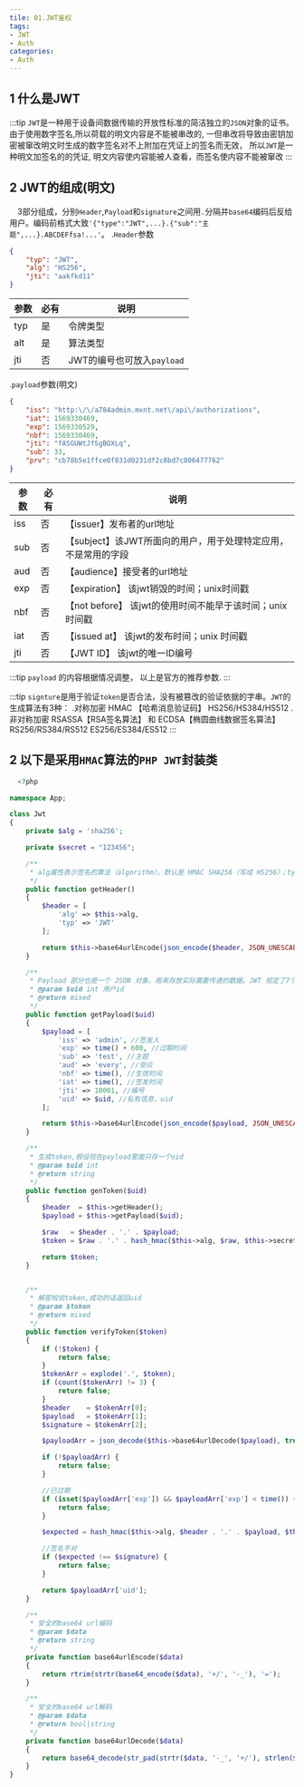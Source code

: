 ```yaml
---
tile: 01.JWT鉴权
tags:
- JWT
- Auth
categories:
- Auth
---
```


## 1 什么是JWT
:::tip
`JWT`是一种用于设备间数据传输的开放性标准的简洁独立的`JSON`对象的证书。
由于使用数字签名,所以荷载的明文内容是不能被串改的, 一但串改将导致由密钥加密被窜改明文时生成的数字签名对不上附加在凭证上的签名而无效，
所以`JWT`是一种明文加签名的的凭证, 明文内容使内容能被人查看，而签名使内容不能被窜改
:::

## 2 JWT的组成(明文)

&emsp;3部分组成，分别`Header`,`Payload`和`signature`之间用`.`分隔并`base64`编码后反给用户。编码前格式大致`'{"type":"JWT",...}.{"sub":"主题",...}.ABCDEFfsa!...'`。
.`Header`参数

<!--more-->
``` JSON
{
    "typ": "JWT",
    "alg": "HS256",
    "jti": "aakfkd11"
}
```
|参数 | 必有 |说明 |
| --- | --- | ---|
|typ  | 是 |令牌类型|
|alt  | 是 |算法类型|
|jti | 否 | JWT的编号也可放入`payload`|

.`payload`参数(明文)

``` JSON
{
    "iss": "http:\/\/a784admin.mxnt.net\/api\/authorizations",
    "iat": 1569330469,
    "exp": 1569330529,
    "nbf": 1569330469,
    "jti": "fASGUWtJfSgBOXLq",
    "sub": 33,
    "prv": "cb78b5e1ffce0f831d0231df2c8bd7c806477762"
}
```

|参数 | 必有 |说明 |
| --- | --- | ---|
|iss|否| 【issuer】发布者的url地址|
|sub|否| 【subject】该JWT所面向的用户，用于处理特定应用，不是常用的字段|
|aud|否| 【audience】接受者的url地址|
|exp|否|  【expiration】 该jwt销毁的时间；unix时间戳 |
|nbf|否|  【not before】 该jwt的使用时间不能早于该时间；unix时间戳 |
|iat|否|  【issued at】 该jwt的发布时间；unix 时间戳 |
|jti|否|  【JWT ID】 该jwt的唯一ID编号 |

:::tip
`payload` 的内容根据情况调整， 以上是官方的推荐参数.
:::

:::tip
`signture`是用于验证`token`是否合法，没有被篡改的验证依据的字串。`JWT`的生成算法有3种：
.对称加密 HMAC 【哈希消息验证码】
HS256/HS384/HS512
. 非对称加密 RSASSA【RSA签名算法】 和 ECDSA【椭圆曲线数据签名算法】
RS256/RS384/RS512
ES256/ES384/ES512
:::

##  2 以下是采用`HMAC`算法的`PHP JWT`封装类
``` PHP
  <?php

namespace App;

class Jwt
{
    private $alg = 'sha256';

    private $secret = "123456";

    /**
     * alg属性表示签名的算法（algorithm），默认是 HMAC SHA256（写成 HS256）；typ属性表示这个令牌（token）的类型（type），JWT 令牌统一写为JWT
     */
    public function getHeader()
    {
        $header = [
            'alg' => $this->alg,
            'typ' => 'JWT'
        ];

        return $this->base64urlEncode(json_encode($header, JSON_UNESCAPED_UNICODE));
    }

    /**
     * Payload 部分也是一个 JSON 对象，用来存放实际需要传递的数据。JWT 规定了7个官方字段，供选用，这里可以存放私有信息，比如uid
     * @param $uid int 用户id
     * @return mixed
     */
    public function getPayload($uid)
    {
        $payload = [
            'iss' => 'admin', //签发人
            'exp' => time() + 600, //过期时间
            'sub' => 'test', //主题
            'aud' => 'every', //受众
            'nbf' => time(), //生效时间
            'iat' => time(), //签发时间
            'jti' => 10001, //编号
            'uid' => $uid, //私有信息，uid
        ];

        return $this->base64urlEncode(json_encode($payload, JSON_UNESCAPED_UNICODE));
    }

    /**
     * 生成token,假设现在payload里面只存一个uid
     * @param $uid int
     * @return string
     */
    public function genToken($uid)
    {
        $header  = $this->getHeader();
        $payload = $this->getPayload($uid);

        $raw   = $header . '.' . $payload;
        $token = $raw . '.' . hash_hmac($this->alg, $raw, $this->secret);

        return $token;
    }


    /**
     * 解密校验token,成功的话返回uid
     * @param $token
     * @return mixed
     */
    public function verifyToken($token)
    {
        if (!$token) {
            return false;
        }
        $tokenArr = explode('.', $token);
        if (count($tokenArr) != 3) {
            return false;
        }
        $header    = $tokenArr[0];
        $payload   = $tokenArr[1];
        $signature = $tokenArr[2];

        $payloadArr = json_decode($this->base64urlDecode($payload), true);

        if (!$payloadArr) {
            return false;
        }

        //已过期
        if (isset($payloadArr['exp']) && $payloadArr['exp'] < time()) {
            return false;
        }

        $expected = hash_hmac($this->alg, $header . '.' . $payload, $this->secret);

        //签名不对
        if ($expected !== $signature) {
            return false;
        }

        return $payloadArr['uid'];
    }

    /**
     * 安全的base64 url编码
     * @param $data
     * @return string
     */
    private function base64urlEncode($data)
    {
        return rtrim(strtr(base64_encode($data), '+/', '-_'), '=');
    }

    /**
     * 安全的base64 url解码
     * @param $data
     * @return bool|string
     */
    private function base64urlDecode($data)
    {
        return base64_decode(str_pad(strtr($data, '-_', '+/'), strlen($data) % 4, '=', STR_PAD_RIGHT))
    }
}

```